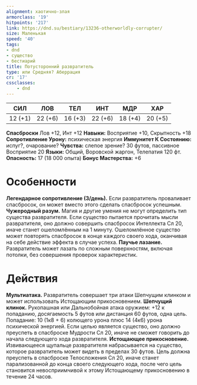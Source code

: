 ```yaml
---
alignment: хаотично-злая
armorclass: '19'
hitpoints: '217'
link: https://dnd.su/bestiary/13236-otherworldly-corrupter/
size: Маленькая
speed: '40'
tags:
- dnd
- существо
- бестиарий
title: Потусторонний развратитель
type: или Средняя? Аберрация
cr: '17'
cssclasses:
    - dnd
---
```



| СИЛ | ЛОВ | ТЕЛ | ИНТ | МДР | ХАР |
|---|---|---|---|---|---|
| 12 (+1) | 22 (+6) | 16 (+3) | 22 (+6) | 18 (+4) | 20 (+5) |
**Спасброски** Лов +12, Инт +12
**Навыки:** Восприятие +10, Скрытность +18
**Сопротивление Урону:** психическая энергия
**Иммунитет К Состоянию:** испуг?, очарование?
**Чувства:** слепое зрение? 30 футов, пассивное Восприятие 20
**Языки:** Общий, Воровской жаргон, Телепатия 120 фт.
**Опасность:** 17 (18 000 опыта)
**Бонус Мастерства:** +6


# Особенности
**Легендарное сопротивление (3/день).** Если развратитель проваливает спасбросок, он может вместо этого сделать спасбросок успешным.
**Чужеродный разум.** Магия и другие умения не могут определить тип существа развратителя. Если существо пытается прочитать мысли развратителя, оно должно совершить спасбросок Интеллекта Сл 20, иначе станет ошеломлённым на 1 минуту. Ошеломлённое существо может повторять спасбросок в конце каждого своего хода, оканчивая на себе действие эффекта в случае успеха.
**Паучье лазание.** Развратитель может лазать по сложным поверхностям, включая потолки, без совершения проверок характеристик.


# Действия
**Мультиатака.** Развратитель совершает три атаки Шепчущим клинком и может использовать Истощающим прикосновением.
**Шепчущий клинок.** Рукопашная или Дальнобойная атака оружием: +12 к попаданию, досягаемость 5 футов или дистанция 60 футов, одна цель. Попадание: 10 (1к8 + 6) колющего урона плюс 14 (4к6) урона психической энергией. Если целью является существо, оно должно преуспеть в спасброске Мудрости Сл 20, иначе не сможет говорить до начала следующего хода развратителя.
**Истощающее прикосновение.** Извивающееся щупальце развратителя набрасывается на существо, которое развратитель может видеть в пределах 30 футов. Цель должна преуспеть в спасброске Телосложения Сл 20, иначе станет парализованной до конца своего следующего хода, после чего цель становится невосприимчивой к этому Истощающему прикосновению в течение 24 часов.